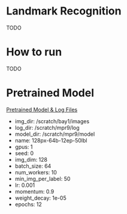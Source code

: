 # Landmark Recognition
TODO

# How to run
TODO

# Pretrained Model
[Pretrained Model & Log Files](https://drive.google.com/drive/folders/1b-yq-_wVSvsynsCi2PlVgxPo73z6-IcQ?usp=sharing)  
* img_dir: /scratch/bay1/images
* log_dir: /scratch/mpr9/log
* model_dir: /scratch/mpr9/model
* name: 128px-64b-12ep-50lbl
* gpus: 1
* seed: 0
* img_dim: 128
* batch_size: 64
* num_workers: 10
* min_img_per_label: 50
* lr: 0.001
* momentum: 0.9
* weight_decay: 1e-05
* epochs: 12
